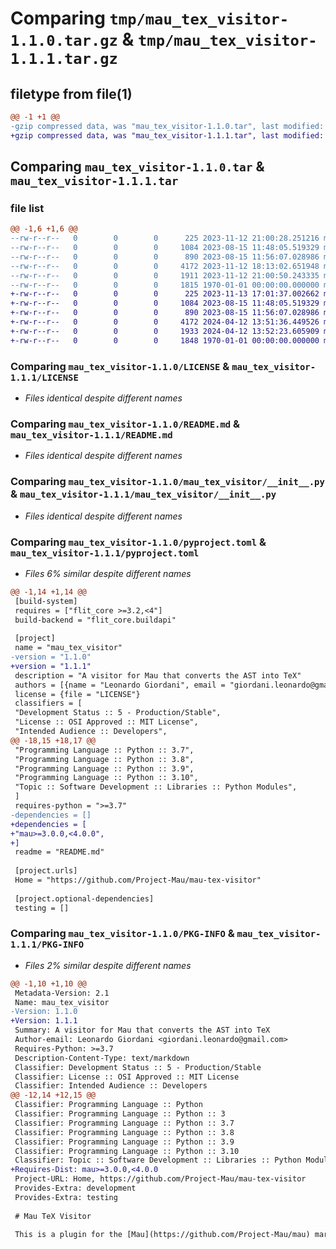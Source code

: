 # Comparing `tmp/mau_tex_visitor-1.1.0.tar.gz` & `tmp/mau_tex_visitor-1.1.1.tar.gz`

## filetype from file(1)

```diff
@@ -1 +1 @@
-gzip compressed data, was "mau_tex_visitor-1.1.0.tar", last modified: Fri Jan  1 00:00:00 2016, max compression
+gzip compressed data, was "mau_tex_visitor-1.1.1.tar", last modified: Fri Jan  1 00:00:00 2016, max compression
```

## Comparing `mau_tex_visitor-1.1.0.tar` & `mau_tex_visitor-1.1.1.tar`

### file list

```diff
@@ -1,6 +1,6 @@
--rw-r--r--   0        0        0      225 2023-11-12 21:00:28.251216 mau_tex_visitor-1.1.0/CHANGELOG.rst
--rw-r--r--   0        0        0     1084 2023-08-15 11:48:05.519329 mau_tex_visitor-1.1.0/LICENSE
--rw-r--r--   0        0        0      890 2023-08-15 11:56:07.028986 mau_tex_visitor-1.1.0/README.md
--rw-r--r--   0        0        0     4172 2023-11-12 18:13:02.651948 mau_tex_visitor-1.1.0/mau_tex_visitor/__init__.py
--rw-r--r--   0        0        0     1911 2023-11-12 21:00:50.243335 mau_tex_visitor-1.1.0/pyproject.toml
--rw-r--r--   0        0        0     1815 1970-01-01 00:00:00.000000 mau_tex_visitor-1.1.0/PKG-INFO
+-rw-r--r--   0        0        0      225 2023-11-13 17:01:37.002662 mau_tex_visitor-1.1.1/CHANGELOG.rst
+-rw-r--r--   0        0        0     1084 2023-08-15 11:48:05.519329 mau_tex_visitor-1.1.1/LICENSE
+-rw-r--r--   0        0        0      890 2023-08-15 11:56:07.028986 mau_tex_visitor-1.1.1/README.md
+-rw-r--r--   0        0        0     4172 2024-04-12 13:51:36.449526 mau_tex_visitor-1.1.1/mau_tex_visitor/__init__.py
+-rw-r--r--   0        0        0     1933 2024-04-12 13:52:23.605909 mau_tex_visitor-1.1.1/pyproject.toml
+-rw-r--r--   0        0        0     1848 1970-01-01 00:00:00.000000 mau_tex_visitor-1.1.1/PKG-INFO
```

### Comparing `mau_tex_visitor-1.1.0/LICENSE` & `mau_tex_visitor-1.1.1/LICENSE`

 * *Files identical despite different names*

### Comparing `mau_tex_visitor-1.1.0/README.md` & `mau_tex_visitor-1.1.1/README.md`

 * *Files identical despite different names*

### Comparing `mau_tex_visitor-1.1.0/mau_tex_visitor/__init__.py` & `mau_tex_visitor-1.1.1/mau_tex_visitor/__init__.py`

 * *Files identical despite different names*

### Comparing `mau_tex_visitor-1.1.0/pyproject.toml` & `mau_tex_visitor-1.1.1/pyproject.toml`

 * *Files 6% similar despite different names*

```diff
@@ -1,14 +1,14 @@
 [build-system]
 requires = ["flit_core >=3.2,<4"]
 build-backend = "flit_core.buildapi"
 
 [project]
 name = "mau_tex_visitor"
-version = "1.1.0"
+version = "1.1.1"
 description = "A visitor for Mau that converts the AST into TeX"
 authors = [{name = "Leonardo Giordani", email = "giordani.leonardo@gmail.com"}]
 license = {file = "LICENSE"}
 classifiers = [
 "Development Status :: 5 - Production/Stable",
 "License :: OSI Approved :: MIT License",
 "Intended Audience :: Developers",
@@ -18,15 +18,17 @@
 "Programming Language :: Python :: 3.7",
 "Programming Language :: Python :: 3.8",
 "Programming Language :: Python :: 3.9",
 "Programming Language :: Python :: 3.10",
 "Topic :: Software Development :: Libraries :: Python Modules",
 ]
 requires-python = ">=3.7"
-dependencies = []
+dependencies = [
+"mau>=3.0.0,<4.0.0",
+]
 readme = "README.md"
 
 [project.urls]
 Home = "https://github.com/Project-Mau/mau-tex-visitor"
 
 [project.optional-dependencies]
 testing = []
```

### Comparing `mau_tex_visitor-1.1.0/PKG-INFO` & `mau_tex_visitor-1.1.1/PKG-INFO`

 * *Files 2% similar despite different names*

```diff
@@ -1,10 +1,10 @@
 Metadata-Version: 2.1
 Name: mau_tex_visitor
-Version: 1.1.0
+Version: 1.1.1
 Summary: A visitor for Mau that converts the AST into TeX
 Author-email: Leonardo Giordani <giordani.leonardo@gmail.com>
 Requires-Python: >=3.7
 Description-Content-Type: text/markdown
 Classifier: Development Status :: 5 - Production/Stable
 Classifier: License :: OSI Approved :: MIT License
 Classifier: Intended Audience :: Developers
@@ -12,14 +12,15 @@
 Classifier: Programming Language :: Python
 Classifier: Programming Language :: Python :: 3
 Classifier: Programming Language :: Python :: 3.7
 Classifier: Programming Language :: Python :: 3.8
 Classifier: Programming Language :: Python :: 3.9
 Classifier: Programming Language :: Python :: 3.10
 Classifier: Topic :: Software Development :: Libraries :: Python Modules
+Requires-Dist: mau>=3.0.0,<4.0.0
 Project-URL: Home, https://github.com/Project-Mau/mau-tex-visitor
 Provides-Extra: development
 Provides-Extra: testing
 
 # Mau TeX Visitor
 
 This is a plugin for the [Mau](https://github.com/Project-Mau/mau) markup language. The plugin provides the conversion from Mau source to TeX.
```

